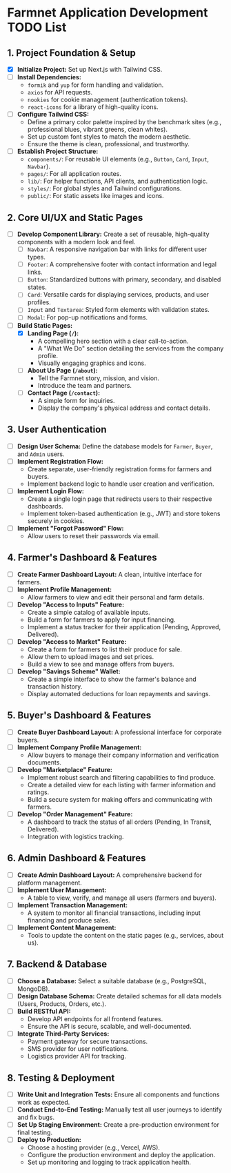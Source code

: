 # Farmnet Application Development TODO List

## 1. Project Foundation & Setup

- [x] **Initialize Project:** Set up Next.js with Tailwind CSS.
- [ ] **Install Dependencies:**
    -   `formik` and `yup` for form handling and validation.
    -   `axios` for API requests.
    -   `nookies` for cookie management (authentication tokens).
    -   `react-icons` for a library of high-quality icons.
- [ ] **Configure Tailwind CSS:**
    -   Define a primary color palette inspired by the benchmark sites (e.g., professional blues, vibrant greens, clean whites).
    -   Set up custom font styles to match the modern aesthetic.
    -   Ensure the theme is clean, professional, and trustworthy.
- [ ] **Establish Project Structure:**
    -   `components/`: For reusable UI elements (e.g., `Button`, `Card`, `Input`, `Navbar`).
    -   `pages/`: For all application routes.
    -   `lib/`: For helper functions, API clients, and authentication logic.
    -   `styles/`: For global styles and Tailwind configurations.
    -   `public/`: For static assets like images and icons.

## 2. Core UI/UX and Static Pages

- [ ] **Develop Component Library:** Create a set of reusable, high-quality components with a modern look and feel.
    -   [ ] `Navbar`: A responsive navigation bar with links for different user types.
    -   [ ] `Footer`: A comprehensive footer with contact information and legal links.
    -   [ ] `Button`: Standardized buttons with primary, secondary, and disabled states.
    -   [ ] `Card`: Versatile cards for displaying services, products, and user profiles.
    -   [ ] `Input` and `Textarea`: Styled form elements with validation states.
    -   [ ] `Modal`: For pop-up notifications and forms.
- [ ] **Build Static Pages:**
    -   [x] **Landing Page (`/`):**
        -   A compelling hero section with a clear call-to-action.
        -   A "What We Do" section detailing the services from the company profile.
        -   Visually engaging graphics and icons.
    -   [ ] **About Us Page (`/about`):**
        -   Tell the Farmnet story, mission, and vision.
        -   Introduce the team and partners.
    -   [ ] **Contact Page (`/contact`):**
        -   A simple form for inquiries.
        -   Display the company's physical address and contact details.

## 3. User Authentication

- [ ] **Design User Schema:** Define the database models for `Farmer`, `Buyer`, and `Admin` users.
- [ ] **Implement Registration Flow:**
    -   Create separate, user-friendly registration forms for farmers and buyers.
    -   Implement backend logic to handle user creation and verification.
- [ ] **Implement Login Flow:**
    -   Create a single login page that redirects users to their respective dashboards.
    -   Implement token-based authentication (e.g., JWT) and store tokens securely in cookies.
- [ ] **Implement "Forgot Password" Flow:**
    -   Allow users to reset their passwords via email.

## 4. Farmer's Dashboard & Features

- [ ] **Create Farmer Dashboard Layout:** A clean, intuitive interface for farmers.
- [ ] **Implement Profile Management:**
    -   Allow farmers to view and edit their personal and farm details.
- [ ] **Develop "Access to Inputs" Feature:**
    -   Create a simple catalog of available inputs.
    -   Build a form for farmers to apply for input financing.
    -   Implement a status tracker for their application (Pending, Approved, Delivered).
- [ ] **Develop "Access to Market" Feature:**
    -   Create a form for farmers to list their produce for sale.
    -   Allow them to upload images and set prices.
    -   Build a view to see and manage offers from buyers.
- [ ] **Develop "Savings Scheme" Wallet:**
    -   Create a simple interface to show the farmer's balance and transaction history.
    -   Display automated deductions for loan repayments and savings.

## 5. Buyer's Dashboard & Features

- [ ] **Create Buyer Dashboard Layout:** A professional interface for corporate buyers.
- [ ] **Implement Company Profile Management:**
    -   Allow buyers to manage their company information and verification documents.
- [ ] **Develop "Marketplace" Feature:**
    -   Implement robust search and filtering capabilities to find produce.
    -   Create a detailed view for each listing with farmer information and ratings.
    -   Build a secure system for making offers and communicating with farmers.
- [ ] **Develop "Order Management" Feature:**
    -   A dashboard to track the status of all orders (Pending, In Transit, Delivered).
    -   Integration with logistics tracking.

## 6. Admin Dashboard & Features

- [ ] **Create Admin Dashboard Layout:** A comprehensive backend for platform management.
- [ ] **Implement User Management:**
    -   A table to view, verify, and manage all users (farmers and buyers).
- [ ] **Implement Transaction Management:**
    -   A system to monitor all financial transactions, including input financing and produce sales.
- [ ] **Implement Content Management:**
    -   Tools to update the content on the static pages (e.g., services, about us).

## 7. Backend & Database

- [ ] **Choose a Database:** Select a suitable database (e.g., PostgreSQL, MongoDB).
- [ ] **Design Database Schema:** Create detailed schemas for all data models (Users, Products, Orders, etc.).
- [ ] **Build RESTful API:**
    -   Develop API endpoints for all frontend features.
    -   Ensure the API is secure, scalable, and well-documented.
- [ ] **Integrate Third-Party Services:**
    -   Payment gateway for secure transactions.
    -   SMS provider for user notifications.
    -   Logistics provider API for tracking.

## 8. Testing & Deployment

- [ ] **Write Unit and Integration Tests:** Ensure all components and functions work as expected.
- [ ] **Conduct End-to-End Testing:** Manually test all user journeys to identify and fix bugs.
- [ ] **Set Up Staging Environment:** Create a pre-production environment for final testing.
- [ ] **Deploy to Production:**
    -   Choose a hosting provider (e.g., Vercel, AWS).
    -   Configure the production environment and deploy the application.
    -   Set up monitoring and logging to track application health.
